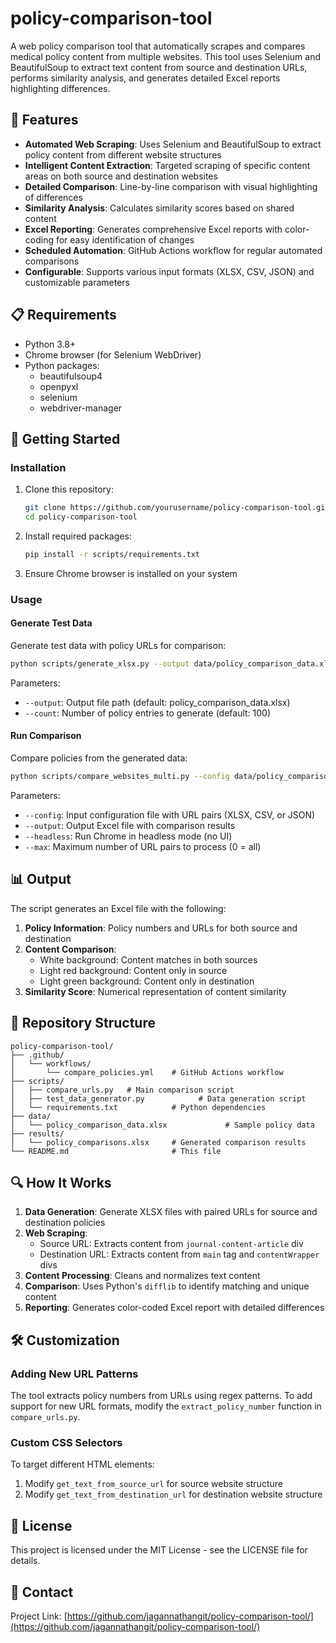 # policy-comparison-tool

A web policy comparison tool that automatically scrapes and compares medical policy content from multiple websites. This tool uses Selenium and BeautifulSoup to extract text content from source and destination URLs, performs similarity analysis, and generates detailed Excel reports highlighting differences.

## 🌟 Features

- **Automated Web Scraping**: Uses Selenium and BeautifulSoup to extract policy content from different website structures
- **Intelligent Content Extraction**: Targeted scraping of specific content areas on both source and destination websites
- **Detailed Comparison**: Line-by-line comparison with visual highlighting of differences
- **Similarity Analysis**: Calculates similarity scores based on shared content
- **Excel Reporting**: Generates comprehensive Excel reports with color-coding for easy identification of changes
- **Scheduled Automation**: GitHub Actions workflow for regular automated comparisons
- **Configurable**: Supports various input formats (XLSX, CSV, JSON) and customizable parameters

## 📋 Requirements

- Python 3.8+
- Chrome browser (for Selenium WebDriver)
- Python packages:
  - beautifulsoup4
  - openpyxl
  - selenium
  - webdriver-manager

## 🚀 Getting Started

### Installation

1. Clone this repository:

   ```bash
   git clone https://github.com/yourusername/policy-comparison-tool.git
   cd policy-comparison-tool
   ```

2. Install required packages:

   ```bash
   pip install -r scripts/requirements.txt
   ```

3. Ensure Chrome browser is installed on your system

### Usage

#### Generate Test Data

Generate test data with policy URLs for comparison:

```bash
python scripts/generate_xlsx.py --output data/policy_comparison_data.xlsx --count 100
```

Parameters:

- `--output`: Output file path (default: policy_comparison_data.xlsx)
- `--count`: Number of policy entries to generate (default: 100)

#### Run Comparison

Compare policies from the generated data:

```bash
python scripts/compare_websites_multi.py --config data/policy_comparison_data.xlsx --output results/policy_comparisons.xlsx --headless --max 10
```

Parameters:

- `--config`: Input configuration file with URL pairs (XLSX, CSV, or JSON)
- `--output`: Output Excel file with comparison results
- `--headless`: Run Chrome in headless mode (no UI)
- `--max`: Maximum number of URL pairs to process (0 = all)

## 📊 Output

The script generates an Excel file with the following:

1. **Policy Information**: Policy numbers and URLs for both source and destination
2. **Content Comparison**:
   - White background: Content matches in both sources
   - Light red background: Content only in source
   - Light green background: Content only in destination
3. **Similarity Score**: Numerical representation of content similarity

## 📂 Repository Structure

```
policy-comparison-tool/
├── .github/
│   └── workflows/
│       └── compare_policies.yml    # GitHub Actions workflow
├── scripts/
│   ├── compare_urls.py   # Main comparison script
│   ├── test_data_generator.py            # Data generation script
│   └── requirements.txt            # Python dependencies
├── data/
│   └── policy_comparison_data.xlsx             # Sample policy data
├── results/
│   └── policy_comparisons.xlsx     # Generated comparison results
└── README.md                       # This file
```

## 🔍 How It Works

1. **Data Generation**: Generate XLSX files with paired URLs for source and destination policies
2. **Web Scraping**:
   - Source URL: Extracts content from `journal-content-article` div
   - Destination URL: Extracts content from `main` tag and `contentWrapper` divs
3. **Content Processing**: Cleans and normalizes text content
4. **Comparison**: Uses Python's `difflib` to identify matching and unique content
5. **Reporting**: Generates color-coded Excel report with detailed differences

## 🛠️ Customization

### Adding New URL Patterns

The tool extracts policy numbers from URLs using regex patterns. To add support for new URL formats, modify the `extract_policy_number` function in `compare_urls.py`.

### Custom CSS Selectors

To target different HTML elements:

1. Modify `get_text_from_source_url` for source website structure
2. Modify `get_text_from_destination_url` for destination website structure

## 📝 License

This project is licensed under the MIT License - see the LICENSE file for details.

## 📧 Contact

Project Link: [https://github.com/jagannathangit/policy-comparison-tool/](https://github.com/jagannathangit/policy-comparison-tool/)
